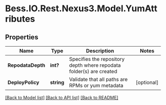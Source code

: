 # Bess.IO.Rest.Nexus3.Model.YumAttributes
## Properties

Name | Type | Description | Notes
------------ | ------------- | ------------- | -------------
**RepodataDepth** | **int?** | Specifies the repository depth where repodata folder(s) are created | 
**DeployPolicy** | **string** | Validate that all paths are RPMs or yum metadata | [optional] 

[[Back to Model list]](../README.md#documentation-for-models) [[Back to API list]](../README.md#documentation-for-api-endpoints) [[Back to README]](../README.md)

